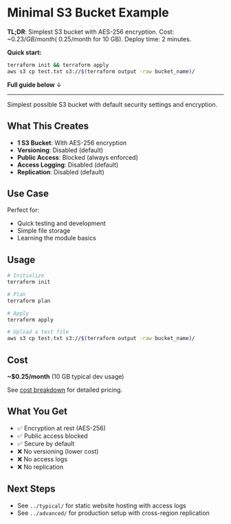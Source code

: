 # Minimal S3 Bucket Example

**TL;DR**: Simplest S3 bucket with AES-256 encryption. Cost: ~$0.23/GB/month (~$0.25/month for 10 GB). Deploy time: 2 minutes.

**Quick start:**
```bash
terraform init && terraform apply
aws s3 cp test.txt s3://$(terraform output -raw bucket_name)/
```

**Full guide below** ↓

---

Simplest possible S3 bucket with default security settings and encryption.

## What This Creates

- **1 S3 Bucket**: With AES-256 encryption
- **Versioning**: Disabled (default)
- **Public Access**: Blocked (always enforced)
- **Access Logging**: Disabled (default)
- **Replication**: Disabled (default)

## Use Case

Perfect for:
- Quick testing and development
- Simple file storage
- Learning the module basics

## Usage

```bash
# Initialize
terraform init

# Plan
terraform plan

# Apply
terraform apply

# Upload a test file
aws s3 cp test.txt s3://$(terraform output -raw bucket_name)/
```

## Cost

**~$0.25/month** (10 GB typical dev usage)

See [cost breakdown](/home/user0/workspace/github/celtikill/static-site/terraform/docs/COST_MODEL.md#s3-bucket-minimal) for detailed pricing.

## What You Get

- ✅ Encryption at rest (AES-256)
- ✅ Public access blocked
- ✅ Secure by default
- ❌ No versioning (lower cost)
- ❌ No access logs
- ❌ No replication

## Next Steps

- See `../typical/` for static website hosting with access logs
- See `../advanced/` for production setup with cross-region replication
